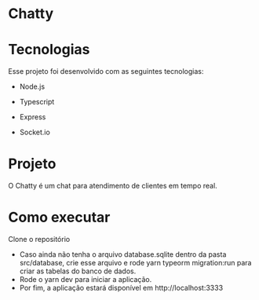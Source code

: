 # Chatty


# Tecnologias

Esse projeto foi desenvolvido com as seguintes tecnologias:

* Node.js

* Typescript

* Express

* Socket.io

# Projeto

O Chatty é um chat para atendimento de clientes em tempo real.

# Como executar

Clone o repositório

* Caso ainda não tenha o arquivo database.sqlite dentro da pasta src/database, crie esse arquivo e rode yarn typeorm migration:run para criar as tabelas do banco de dados.
* Rode o yarn dev para iniciar a aplicação.
* Por fim, a aplicação estará disponível em http://localhost:3333
